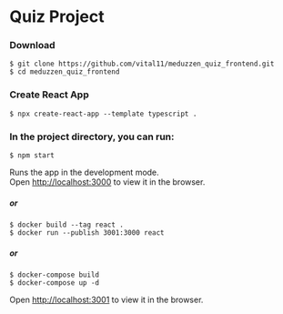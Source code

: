 # Quiz Project

### Download
    $ git clone https://github.com/vital11/meduzzen_quiz_frontend.git
    $ cd meduzzen_quiz_frontend

### Create React App
    $ npx create-react-app --template typescript .

### In the project directory, you can run:
    $ npm start

Runs the app in the development mode.\
Open [http://localhost:3000](http://localhost:3000) to view it in the browser.
##### or
    $ docker build --tag react .
    $ docker run --publish 3001:3000 react

##### or
    $ docker-compose build
    $ docker-compose up -d
Open [http://localhost:3001](http://localhost:3001) to view it in the browser.


